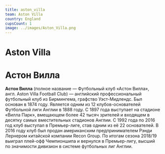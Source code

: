 ```yaml
---
title: aston_villa
team: Aston Villa
country: England
cupsCount: 1
image: ../images/Aston_Villa.png
---
```


# Aston Villa
# Астон Вилла
**Астон Вилла**  (полное название — Футбольный клуб «Астон Вилла», англ. Aston Villa Football Club) — английский профессиональный футбольный клуб из Бирмингема, графство Уэст-Мидлендс. Был основан в 1874 году. Является одним из 12 клубов-основателей Футбольной лиги Англии в 1888 году. С 1897 года выступает на стадионе «Вилла Парк», вмещающем более 42 тысяч зрителей и входящем в десятку самых вместительных стадионов Англии. С 1992 года по 2016 год клуб выступал в Премьер-лиге, став одним из её 22 основателей. В 2016 году клуб был продан американским предпринимателем Рэнди Лернером китайской компании Recon Group. По итогам сезона 2018/19 выиграл плей-офф Чемпионшипа и вернулся в Премьер-лигу, высший по значимости дивизион в системе футбольных лиг Англии.